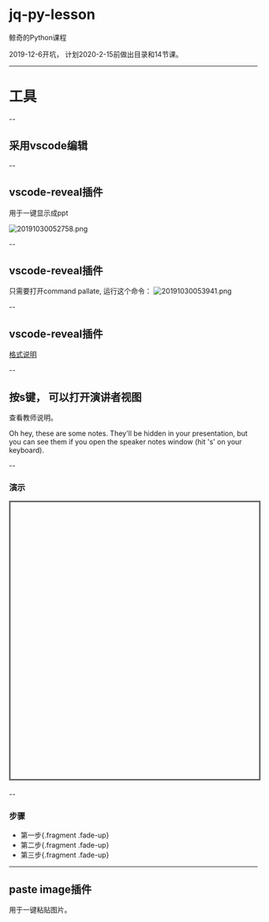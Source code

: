 # jq-py-lesson
鲸奇的Python课程

2019-12-6开坑， 计划2020-2-15前做出目录和14节课。

---


# 工具

--

## 采用vscode编辑

--

## vscode-reveal插件

用于一键显示成ppt

![20191030052758.png](https://i.loli.net/2019/10/30/ohMt5H7dxikCFfZ.png)

--

## vscode-reveal插件
只需要打开command pallate, 运行这个命令：
![20191030053941.png](https://i.loli.net/2019/10/30/HINKhGAYx7n9scU.png)

--

## vscode-reveal插件
[格式说明](https://raw.githubusercontent.com/evilz/vscode-reveal/master/sample.md)

--

## 按s键， 可以打开演讲者视图
查看教师说明。
<aside class="notes">Oh hey, these are some notes. They'll be hidden in your presentation, but you can see them if you open the speaker notes window (hit 's' on your keyboard).</aside>


--

### 演示

<iframe data-src="https://kada.163.com/project/3785572-3409211.htm" width="800" height="560" frameborder="0" marginwidth="0" marginheight="0" scrolling="yes" style="border:3px solid #666; margin-bottom:5px; max-width: 100%;" allowfullscreen=""></iframe>

--

### 步骤

- 第一步{.fragment .fade-up}
- 第二步{.fragment .fade-up}
- 第三步{.fragment .fade-up}

---

## paste image插件
用于一键粘贴图片。